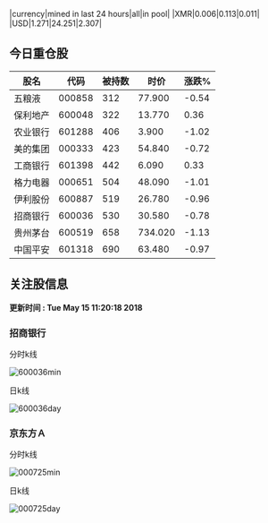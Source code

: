 |currency|mined in last 24 hours|all|in pool|
|XMR|0.006|0.113|0.011|
|USD|1.271|24.251|2.307|

## 今日重仓股 

|股名|代码|被持数|时价|涨跌%|
|---|---|---|---|---|
|五粮液|000858|312|77.900|-0.54|
|保利地产|600048|322|13.770|0.36|
|农业银行|601288|406|3.900|-1.02|
|美的集团|000333|423|54.840|-0.72|
|工商银行|601398|442|6.090|0.33|
|格力电器|000651|504|48.090|-1.01|
|伊利股份|600887|519|26.780|-0.96|
|招商银行|600036|530|30.580|-0.78|
|贵州茅台|600519|658|734.020|-1.13|
|中国平安|601318|690|63.480|-0.97|

## 关注股信息
**更新时间 : Tue May 15 11:20:18 2018**
### 招商银行 
分时k线

![600036min](http://image.sinajs.cn/newchart/min/n/sh600036.gif)

日k线

![600036day](http://image.sinajs.cn/newchart/daily/n/sh600036.gif)

### 京东方Ａ 
分时k线

![000725min](http://image.sinajs.cn/newchart/min/n/sz000725.gif)

日k线

![000725day](http://image.sinajs.cn/newchart/daily/n/sz000725.gif)
